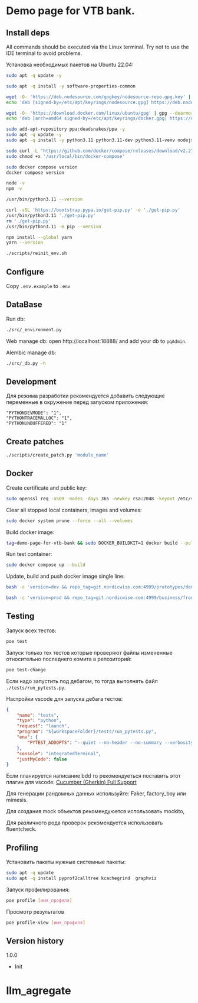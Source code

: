 # Demo page for VTB bank.

## Install deps
All commands should be executed via the Linux terminal. Try not to use the IDE terminal to avoid problems.

Установка необходимых пакетов на Ubuntu 22.04:
```bash
sudo apt -q update -y

sudo apt -q install -y software-properties-common

wget -O- 'https://deb.nodesource.com/gpgkey/nodesource-repo.gpg.key' | gpg --dearmor | sudo tee '/etc/apt/keyrings/nodesource.gpg'
echo 'deb [signed-by=/etc/apt/keyrings/nodesource.gpg] https://deb.nodesource.com/node_20.x nodistro main' | sudo tee '/etc/apt/sources.list.d/nodesource.list'

wget -O- 'https://download.docker.com/linux/ubuntu/gpg' | gpg --dearmor | sudo tee '/etc/apt/keyrings/docker.gpg'
echo 'deb [arch=amd64 signed-by=/etc/apt/keyrings/docker.gpg] https://download.docker.com/linux/ubuntu jammy stable' | sudo tee /etc/apt/sources.list.d/docker.list

sudo add-apt-repository ppa:deadsnakes/ppa -y
sudo apt -q update -y
sudo apt -q install -y python3.11 python3.11-dev python3.11-venv nodejs docker-ce

sudo curl -L "https://github.com/docker/compose/releases/download/v2.27.0/docker-compose-$(uname -s)-$(uname -m)" -o '/usr/local/bin/docker-compose'
sudo chmod +x '/usr/local/bin/docker-compose'

sudo docker compose version
docker compose version

node -v
npm -v

/usr/bin/python3.11 --version

curl -sSL 'https://bootstrap.pypa.io/get-pip.py' -o './get-pip.py'
/usr/bin/python3.11 './get-pip.py'
rm './get-pip.py'
/usr/bin/python3.11 -m pip --version

npm install --global yarn
yarn --version

./scripts/reinit_env.sh
```

## Configure

Copy `.env.example` to `.env`

## DataBase

Run db:
```bash
./src/_environment.py
```

Web manage db: open http://localhost:18888/ and add your db to `pqAdmin`.


Alembic manage db:

```bash
./src/_db.py -h
```

## Development

Для режима разработки рекомендуется добавить следующие переменные в окружение перед запуском приложения:
```
"PYTHONDEVMODE": "1",
"PYTHONTRACEMALLOC": "1",
"PYTHONUNBUFFERED": "1"
```

## Create patches

```bash
./scripts/create_patch.py 'module_name'
```

## Docker
Create certificate and public key:
```bash
sudo openssl req -x509 -nodes -days 365 -newkey rsa:2048 -keyout /etc/ssl/private/private.key -out /etc/ssl/certs/certificate.crt
```

Clear all stopped local containers, images and volumes:
```bash
sudo docker system prune --force --all --volumes
```

Build docker image:
```bash
tag=demo-page-for-vtb-bank && sudo DOCKER_BUILDKIT=1 docker build --pull --progress=plain -t ${tag} . 
```

Run test container:
```bash
sudo docker compose up --build
```

Update, build and push docker image single line:
```bash
bash -c 'version=dev && repo_tag=git.nordicwise.com:4999/prototypes/demo-page-for-vtb-bank:${version} && sudo DOCKER_BUILDKIT=1 docker build --pull --progress=plain -t ${repo_tag} . && sudo docker push ${repo_tag}'
```

```bash
bash -c 'version=prod && repo_tag=git.nordicwise.com:4999/business/frontend-for-bank-external:${version} && sudo DOCKER_BUILDKIT=1 docker build --pull --progress=plain -t ${repo_tag} . && sudo docker push ${repo_tag}'
```

## Testing

Запуск всех тестов:
```bash
poe test
```

Запуск только тех тестов которые проверяют файлы измененные относительно последнего комита в репозиторий:
```bash
poe test-change
```

Если надо запустить под дебагом, то тогда выполнять файл `./tests/run_pytests.py`.

Настройки vscode для запуска дебага тестов:
```json
{
    "name": "tests",
    "type": "python",
    "request": "launch",
    "program": "${workspaceFolder}/tests/run_pytests.py",
    "env": {
        "PYTEST_ADDOPTS": "--quiet --no-header --no-summary --verbosity=0 -p no:sugar"
    },
    "console": "integratedTerminal",
    "justMyCode": false
}
```

Если планируется написание bdd то рекомендуеться поставить этот плагин для vscode: [Cucumber (Gherkin) Full Support](https://marketplace.visualstudio.com/items?itemName=alexkrechik.cucumberautocomplete)

Для генерации рандомных данных используйте: Faker, factory_boy или mimesis.

Для создания mock объектов рекомендуюется использовать mockito,

Для различного рода проверок рекомендуется использовать fluentcheck.



## Profiling

Установить пакеты нужные системные пакеты:
```bash
sudo apt -q update
sudo apt -q install pyprof2calltree kcachegrind  graphviz
```

Запуск профилирования:
```bash
poe profile [имя_профиля]
```

Просмотр результатов
```bash
poe profile-view [имя_профиля]
```


## Version history
1.0.0
- Init
# llm_agregate
